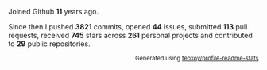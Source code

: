 Joined Github **11** years ago.

Since then I pushed **3821** commits, opened **44** issues, submitted **113** pull requests, received **745** stars across **261** personal projects and contributed to **29** public repositories.

<p align="right"><sub>Generated using <a href="https://github.com/marketplace/actions/profile-readme-stats">teoxoy/profile-readme-stats</a></sub></p>

